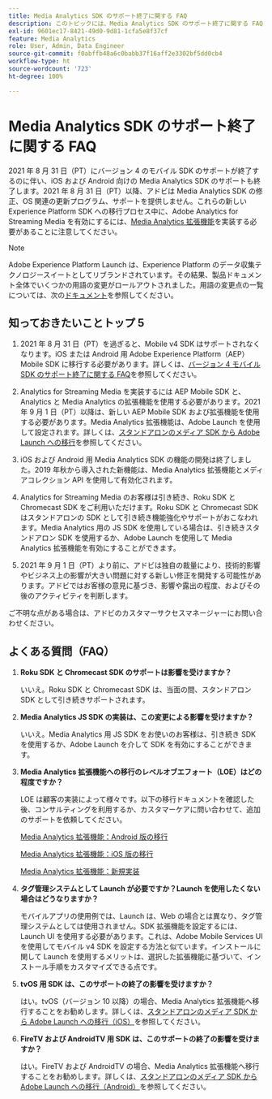 ```yaml
---
title: Media Analytics SDK のサポート終了に関する FAQ
description: このトピックには、Media Analytics SDK のサポート終了に関する FAQ が含まれています。
exl-id: 9601ec17-8421-49d0-9d81-1cfa5e8f37cf
feature: Media Analytics
role: User, Admin, Data Engineer
source-git-commit: f0abffb48a6c0babb37f16aff2e3302bf5dd0cb4
workflow-type: ht
source-wordcount: '723'
ht-degree: 100%

---
```


# Media Analytics SDK のサポート終了に関する FAQ

2021 年 8 月 31 日（PT）にバージョン 4 のモバイル SDK のサポートが終了するのに伴い、iOS および Android 向けの Media Analytics SDK のサポートも終了します。2021 年 8 月 31 日（PT）以降、アドビは Media Analytics SDK の修正、OS 関連の更新プログラム、サポートを提供しません。これらの新しい Experience Platform SDK への移行プロセス中に、Adobe Analytics for Streaming Media を有効にするには、[Media Analytics 拡張機能](https://aep-sdks.gitbook.io/docs/using-mobile-extensions/adobe-media-analytics)を実装する必要があることに注意してください。

>[!NOTE]
>Adobe Experience Platform Launch は、Experience Platform のデータ収集テクノロジースイートとしてリブランドされています。その結果、製品ドキュメント全体でいくつかの用語の変更がロールアウトされました。用語の変更点の一覧については、次の[ドキュメント](https://experienceleague.adobe.com/docs/experience-platform/tags/term-updates.html?lang=ja)を参照してください。


## 知っておきたいことトップ 5

1. 2021 年 8 月 31 日（PT）を過ぎると、Mobile v4 SDK はサポートされなくなります。iOS または Android 用 Adobe Experience Platform（AEP）Mobile SDK に移行する必要があります。詳しくは、[バージョン 4 モバイル SDK のサポート終了に関する FAQ](https://aep-sdks.gitbook.io/docs/version-4-sdk-end-of-support-faq)を参照してください。

1. Analytics for Streaming Media を実装するには AEP Mobile SDK と、Analytics と Media Analytics の拡張機能を使用する必要があります。2021 年 9 月 1 日（PT）以降は、新しい AEP Mobile SDK および拡張機能を使用する必要があります。Media Analytics 拡張機能は、Adobe Launch を使用して設定されます。詳しくは、[スタンドアロンのメディア SDK から Adobe Launch への移行](https://experienceleague.adobe.com/docs/media-analytics/using/sdk-implement/sdk-to-launch/sdk-to-launch-migration.html?lang=ja)を参照してください。

1. iOS および Android 用 Media Analytics SDK の機能の開発は終了しました。2019 年秋から導入された新機能は、Media Analytics 拡張機能とメディアコレクション API を使用して有効化されます。

1. Analytics for Streaming Media のお客様は引き続き、Roku SDK と Chromecast SDK をご利用いただけます。Roku SDK と Chromecast SDK はスタンドアロンの SDK として引き続き機能強化やサポートがおこなわれます。Media Analytics 用の JS SDK を使用している場合は、引き続きスタンドアロン SDK を使用するか、Adobe Launch を使用して Media Analytics 拡張機能を有効にすることができます。

1. 2021 年 9 月 1 日（PT）より前に、アドビは独自の裁量により、技術的影響やビジネス上の影響が大きい問題に対する新しい修正を開発する可能性があります。アドビではお客様の意見に基づき、影響や露出の程度、およびその後のアクティビティを判断します。

ご不明な点がある場合は、アドビのカスタマーサクセスマネージャーにお問い合わせください。

## よくある質問（FAQ）

1. **Roku SDK と Chromecast SDK のサポートは影響を受けますか？**

   いいえ。Roku SDK と Chromecast SDK は、当面の間、スタンドアロン SDK として引き続きサポートされます。

1. **Media Analytics JS SDK の実装は、この変更による影響を受けますか？**

   いいえ。Media Analytics 用 JS SDK をお使いのお客様は、引き続き SDK を使用するか、Adobe Launch を介して SDK を有効にすることができます。

1. **Media Analytics 拡張機能への移行のレベルオブエフォート（LOE）はどの程度ですか？**

   LOE は顧客の実装によって様々です。以下の移行ドキュメントを確認した後、コンサルティングを利用するか、カスタマーケアに問い合わせて、追加のサポートを依頼してください。

   [Media Analytics 拡張機能：Android 版の移行](https://experienceleague.adobe.com/docs/media-analytics/using/sdk-implement/sdk-to-launch/sdk-to-launch-migration-platforms/sdk-to-launch-migration-android.html?lang=ja)

   [Media Analytics 拡張機能：iOS 版の移行](https://experienceleague.adobe.com/docs/media-analytics/using/sdk-implement/sdk-to-launch/sdk-to-launch-migration-platforms/sdk-to-launch-migration-ios.html?lang=ja)

   [Media Analytics 拡張機能：新規実装](https://aep-sdks.gitbook.io/docs/using-mobile-extensions/adobe-media-analytics)

1. **タグ管理システムとして Launch が必要ですか？Launch を使用したくない場合はどうなりますか？**

   モバイルアプリの使用例では、Launch は、Web の場合とは異なり、タグ管理システムとしては使用されません。SDK 拡張機能を設定するには、Launch UI を使用する必要があります。これは、Adobe Mobile Services UI を使用してモバイル v4 SDK を設定する方法と似ています。インストールに関して Launch を使用するメリットは、選択した拡張機能に基づいて、インストール手順をカスタマイズできる点です。

1. **tvOS 用 SDK は、このサポートの終了の影響を受けますか？**

   はい。tvOS（バージョン 10 以降）の場合、Media Analytics 拡張機能へ移行することをお勧めします。詳しくは、[スタンドアロンのメディア SDK から Adobe Launch への移行（iOS）](https://experienceleague.adobe.com/docs/media-analytics/using/sdk-implement/sdk-to-launch/sdk-to-launch-migration-platforms/sdk-to-launch-migration-ios.html?lang=ja)を参照してください。

1. **FireTV および AndroidTV 用 SDK は、このサポートの終了の影響を受けますか？**

   はい。FireTV および AndroidTV の場合、Media Analytics 拡張機能へ移行することをお勧めします。詳しくは、[スタンドアロンのメディア SDK から Adobe Launch への移行（Android）](https://experienceleague.adobe.com/docs/media-analytics/using/sdk-implement/sdk-to-launch/sdk-to-launch-migration-platforms/sdk-to-launch-migration-android.html?lang=ja)を参照してください。
